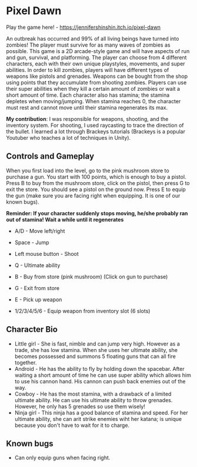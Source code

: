 # Pixel Dawn

Play the game here! - https://jennifershinshin.itch.io/pixel-dawn

An outbreak has occurred and 99% of all living beings have turned into zombies! The player must survive for as many waves of zombies as possible.
This game is a 2D arcade-style game and will have aspects of run and gun, survival, and platforming. The player can choose from 4 different characters, each with their own unique playstyles, movements, and super abilities. In order to kill zombies, players will have different types of weapons like pistols and grenades. Weapons can be bought from the shop using points that they accumulate from shooting zombies. Players can use their super abilities when they kill a certain amount of zombies or wait a short amount of time. Each character also has stamina; the stamina depletes when moving/jumping. When stamina reaches 0, the character must rest and cannot move until their stamina regenerates its max.

**My contribution**:
I was responsible for weapons, shooting, and the inventory system. For shooting, I used raycasting to trace the direction of the bullet. I learned a lot through Brackeys tutorials (Brackeys is a popular Youtuber who teaches a lot of techniques in Unity).

## Controls and Gameplay

When you first load into the level, go to the pink mushroom store to purchase a gun. You start with 100 points, which is enough to buy a pistol. Press B to buy from the mushroom store, click on the pistol, then press G to exit the store. You should see a pistol on the ground now. Press E to equip the gun (make sure you are facing right when equipping. It is one of our known bugs).

**Reminder: If your character suddenly stops moving, he/she probably ran out of stamina! Wait a while until it regenerates**

* A/D - Move left/right
* Space - Jump
* Left mouse button - Shoot
* Q - Ultimate ability

* B - Buy from store (pink mushroom) (Click on gun to purchase)
* G - Exit from store

* E - Pick up weapon
* 1/2/3/4/5/6 - Equip weapon from inventory slot (6 slots)

## Character Bio

* Little girl - She is fast, nimble and can jump very high. However as a trade, she has low stamina. When she uses her ultimate ability, she becomes possessed and summons 5 floating guns that can all fire together.
* Android - He has the ability to fly by holding down the spacebar. After waiting a short amount of time he can use super ability which allows him to use his cannon hand. His cannon can push back enemies out of the way. 
* Cowboy - He has the most stamina, with a drawback of a limited ultimate ability. He can use his ultimate ability to throw grenades. However, he only has 5 grenades so use them wisely!
* Ninja girl - This ninja has a good balance of stamina and speed. For her ultimate ability, she can arit strike enemies wiht her katana; is unique because you don't have to wait for it to charge.

## Known bugs

* Can only equip guns when facing right.
